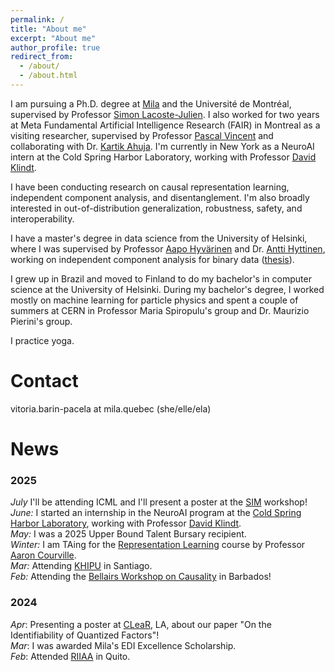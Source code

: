 ```yaml
---
permalink: /
title: "About me"
excerpt: "About me"
author_profile: true
redirect_from: 
  - /about/
  - /about.html
---
```

I am pursuing a Ph.D. degree at [Mila](https://mila.quebec/en/) and the Université de Montréal, supervised by Professor [Simon Lacoste-Julien](http://www.iro.umontreal.ca/~slacoste/). I also worked for two years at Meta Fundamental Artificial Intelligence Research (FAIR) in Montreal as a visiting researcher, supervised by Professor [Pascal Vincent](https://ai.facebook.com/people/pascal-vincent/) and collaborating with Dr. [Kartik Ahuja](https://ahujak.github.io/).
I'm currently in New York as a NeuroAI intern at the Cold Spring Harbor Laboratory, working with Professor [David Klindt](https://facultyprofiles.cshl.edu/david.klindt).

I have been conducting research on causal representation learning, independent component analysis, and disentanglement. I'm also broadly interested in out-of-distribution generalization, robustness, safety, and interoperability. 

<!---
I'm looking to learn more about causal abstraction, computational cognitive science, fairness, and [suffering](https://www.cs.helsinki.fi/u/ahyvarin/painintl/).
-->

I have a master's degree in data science from the University of Helsinki, where I was supervised by Professor [Aapo Hyvärinen](https://www.cs.helsinki.fi/u/ahyvarin/) and Dr. [Antti Hyttinen](https://www.cs.helsinki.fi/u/ajhyttin/), working on independent component analysis for binary data ([thesis](https://helda.helsinki.fi/handle/10138/332599)).

I grew up in Brazil and moved to Finland to do my bachelor's in computer science at the University of Helsinki. During my bachelor's degree, I worked mostly on machine learning for particle physics and spent a couple of summers at CERN in Professor Maria Spiropulu's group and Dr. Maurizio Pierini's group.

I practice yoga.

Contact
======
vitoria.barin-pacela at mila.quebec (she/elle/ela)

News
======
### 2025
*July* I'll be attending ICML and I'll present a poster at the [SIM](https://sites.google.com/view/sim-icml2025/home?authuser=0) workshop! <br />
*June:* I started an internship in the NeuroAI program at the [Cold Spring Harbor Laboratory](https://www.cshl.edu/), working with Professor [David Klindt](https://facultyprofiles.cshl.edu/david.klindt).  <br />
*May:* I was a 2025 Upper Bound Talent Bursary recipient. <br />
*Winter:* I am TAing for the [Representation Learning](https://sites.google.com/view/ift6135b-h2025/course-description) course by Professor [Aaron Courville](https://mila.quebec/en/directory/aaron-courville). <br />
*Mar:* Attending [KHIPU](https://khipu.ai/) in Santiago. <br />
*Feb:* Attending the [Bellairs Workshop on Causality](https://bclworkshop.github.io/2025/) in Barbados!


### 2024
*Apr*: Presenting a poster at [CLeaR](https://www.cclear.cc/2024), LA, about our paper "On the Identifiability of Quantized Factors"! <br />
*Mar*: I was awarded Mila's EDI Excellence Scholarship. <br />
*Feb*: Attended [RIIAA](https://www.riiaa.org/riiaa6) in Quito.
